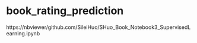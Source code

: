 # book_rating_prediction

https://nbviewer/github.com/SileiHuo/SHuo_Book_Notebook3_SupervisedLearning.ipynb
